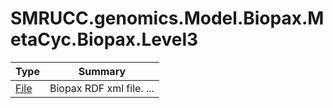 ﻿
# SMRUCC.genomics.Model.Biopax.MetaCyc.Biopax.Level3

|Type|Summary|
|----|-------|
|[File](./File.md)|Biopax RDF xml file. ...|

